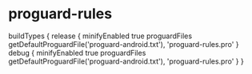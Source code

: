 # proguard-rules

buildTypes {
        release {
            minifyEnabled true
            proguardFiles getDefaultProguardFile('proguard-android.txt'), 'proguard-rules.pro'
        }
         debug {
            minifyEnabled true
            proguardFiles getDefaultProguardFile('proguard-android.txt'), 'proguard-rules.pro'
        }
    }
